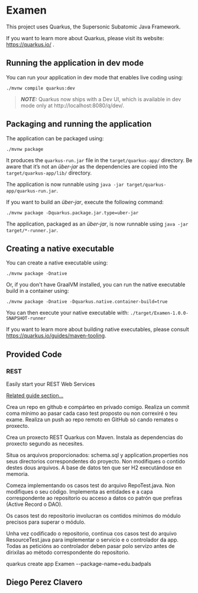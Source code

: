 # Examen

This project uses Quarkus, the Supersonic Subatomic Java Framework.

If you want to learn more about Quarkus, please visit its website: https://quarkus.io/ .

## Running the application in dev mode

You can run your application in dev mode that enables live coding using:
```shell script
./mvnw compile quarkus:dev
```

> **_NOTE:_**  Quarkus now ships with a Dev UI, which is available in dev mode only at http://localhost:8080/q/dev/.

## Packaging and running the application

The application can be packaged using:
```shell script
./mvnw package
```
It produces the `quarkus-run.jar` file in the `target/quarkus-app/` directory.
Be aware that it’s not an _über-jar_ as the dependencies are copied into the `target/quarkus-app/lib/` directory.

The application is now runnable using `java -jar target/quarkus-app/quarkus-run.jar`.

If you want to build an _über-jar_, execute the following command:
```shell script
./mvnw package -Dquarkus.package.jar.type=uber-jar
```

The application, packaged as an _über-jar_, is now runnable using `java -jar target/*-runner.jar`.

## Creating a native executable

You can create a native executable using: 
```shell script
./mvnw package -Dnative
```

Or, if you don't have GraalVM installed, you can run the native executable build in a container using: 
```shell script
./mvnw package -Dnative -Dquarkus.native.container-build=true
```

You can then execute your native executable with: `./target/Examen-1.0.0-SNAPSHOT-runner`

If you want to learn more about building native executables, please consult https://quarkus.io/guides/maven-tooling.

## Provided Code

### REST

Easily start your REST Web Services

[Related guide section...](https://quarkus.io/guides/getting-started-reactive#reactive-jax-rs-resources)

Crea un repo en github e compárteo en privado comigo. Realiza un commit coma mínimo ao pasar cada caso test proposto ou non correxiré o teu exame. Realiza un push ao repo remoto en GitHub só cando remates o proxecto.

Crea un proxecto REST Quarkus con Maven. Instala as dependencias do proxecto segundo as necesites.

Situa os arquivos proporcionados: schema.sql y application.properties nos seus directorios correspondentes do proyecto. Non modifiques o contido destes dous arquivos. A base de datos ten que ser H2 executándose en memoria.

Comeza implementando os casos test do arquivo RepoTest.java. Non modifiques o seu código. Implementa as entidades e a capa correspondente ao repositorio ou acceso a datos co patrón que prefiras (Active Record o DAO).

Os casos test do repositorio involucran os contidos mínimos do módulo precisos para superar o módulo.

Unha vez codificado o repositorio, continua cos casos test do arquivo ResourceTest.java para implementar o servicio e o controlador da app. Todas as peticións ao controlador deben pasar polo servizo antes de dirixilas ao método correspondente do repositorio.

quarkus create app Examen --package-name=edu.badpals

## Diego Perez Clavero